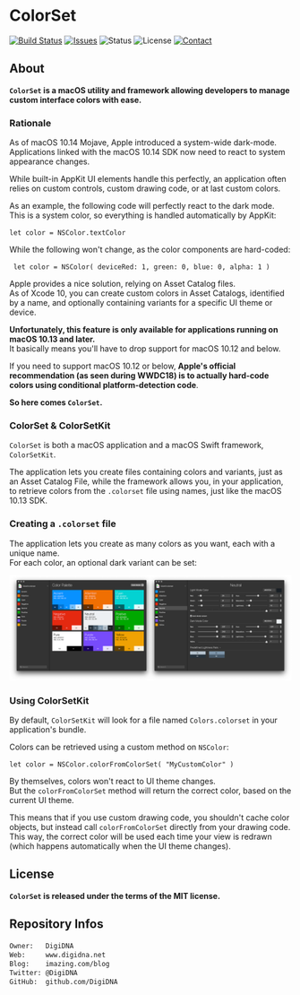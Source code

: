 ColorSet
========

[![Build Status](https://img.shields.io/github/workflow/status/DigiDNA/ColorSet/CI)](https://github.com/DigiDNA/ColorSet/actions/workflows/ci.yaml)
[![Issues](http://img.shields.io/github/issues/DigiDNA/ColorSet.svg)](https://github.com/DigiDNA/ColorSet/issues)
![Status](https://img.shields.io/badge/status-active-brightgreen.svg)
![License](https://img.shields.io/badge/license-mit-brightgreen.svg)
[![Contact](https://img.shields.io/badge/contact-@DigiDNA-blue.svg)](https://twitter.com/DigiDNA)

About
-----

**`ColorSet` is a macOS utility and framework allowing developers to manage custom interface colors with ease.**

### Rationale

As of macOS 10.14 Mojave, Apple introduced a system-wide dark-mode.  
Applications linked with the macOS 10.14 SDK now need to react to system appearance changes.

While built-in AppKit UI elements handle this perfectly, an application often relies on custom controls, custom drawing code, or at last custom colors.

As an example, the following code will perfectly react to the dark mode.  
This is a system color, so everything is handled automatically by AppKit:

    let color = NSColor.textColor

While the following won't change, as the color components are hard-coded:

     let color = NSColor( deviceRed: 1, green: 0, blue: 0, alpha: 1 )
     
Apple provides a nice solution, relying on Asset Catalog files.  
As of Xcode 10, you can create custom colors in Asset Catalogs, identified by a name, and optionally containing variants for a specific UI theme or device.

**Unfortunately, this feature is only available for applications running on macOS 10.13 and later.**  
It basically means you'll have to drop support for macOS 10.12 and below.

If you need to support macOS 10.12 or below, **Apple's official recommendation (as seen during WWDC18) is to actually hard-code colors using conditional platform-detection code**.

**So here comes `ColorSet`.**

### ColorSet & ColorSetKit

`ColorSet` is both a macOS application and a macOS Swift framework, `ColorSetKit`.

The application lets you create files containing colors and variants, just as an Asset Catalog File, while the framework allows you, in your application, to retrieve colors from the `.colorset` file using names, just like the macOS 10.13 SDK.

### Creating a `.colorset` file

The application lets you create as many colors as you want, each with a unique name.  
For each color, an optional dark variant can be set:

![ColorSet](Assets/ColorSet.png "ColorSet")

### Using ColorSetKit

By default, `ColorSetKit` will look for a file named `Colors.colorset` in your application's bundle.

Colors can be retrieved using a custom method on `NSColor`:

    let color = NSColor.colorFromColorSet( "MyCustomColor" )

By themselves, colors won't react to UI theme changes.  
But the `colorFromColorSet` method will return the correct color, based on the current UI theme.

This means that if you use custom drawing code, you shouldn't cache color objects, but instead call `colorFromColorSet` directly from your drawing code.  
This way, the correct color will be used each time your view is redrawn (which happens automatically when the UI theme changes).

License
-------

**`ColorSet` is released under the terms of the MIT license.**

Repository Infos
----------------

    Owner:   DigiDNA
    Web:     www.digidna.net
    Blog:    imazing.com/blog
    Twitter: @DigiDNA
    GitHub:  github.com/DigiDNA
